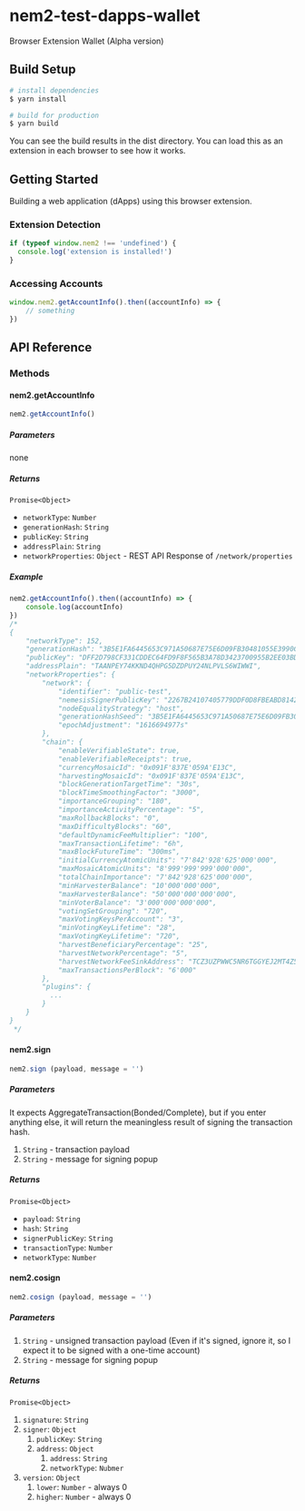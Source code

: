 # nem2-test-dapps-wallet

Browser Extension Wallet (Alpha version)

## Build Setup

``` bash
# install dependencies
$ yarn install

# build for production
$ yarn build
```

You can see the build results in the dist directory.
You can load this as an extension in each browser to see how it works.

## Getting Started

Building a web application (dApps) using this browser extension.

### Extension Detection

```javascript
if (typeof window.nem2 !== 'undefined') {
  console.log('extension is installed!')
}
```

### Accessing Accounts

```javascript
window.nem2.getAccountInfo().then((accountInfo) => {
    // something
})
```

## API Reference

### Methods

#### nem2.getAccountInfo

```javascript
nem2.getAccountInfo()
```

##### Parameters

none

##### Returns

`Promise<Object>`

- `networkType`: `Number`
- `generationHash`: `String`
- `publicKey`: `String`
- `addressPlain`: `String`
- `networkProperties`: `Object` - REST API Response of `/network/properties`

##### Example

```js
nem2.getAccountInfo().then((accountInfo) => {
    console.log(accountInfo)
})
/*
{
    "networkType": 152,
    "generationHash": "3B5E1FA6445653C971A50687E75E6D09FB30481055E3990C84B25E9222DC1155",
    "publicKey": "DFF2D798CF331CDDEC64FD9F8F565B3A78D3423700955B2EE03BDBD09F01E171",
    "addressPlain": "TAANPEY74KKND4QHPG5DZDPUY24NLPVLS6WIWWI",
    "networkProperties": {
        "network": {
            "identifier": "public-test",
            "nemesisSignerPublicKey": "2267B24107405779DDF0D8FBEABD8142B97105F356F3737B1FC02220E8F90FF2",
            "nodeEqualityStrategy": "host",
            "generationHashSeed": "3B5E1FA6445653C971A50687E75E6D09FB30481055E3990C84B25E9222DC1155",
            "epochAdjustment": "1616694977s"
        },
        "chain": {
            "enableVerifiableState": true,
            "enableVerifiableReceipts": true,
            "currencyMosaicId": "0x091F'837E'059A'E13C",
            "harvestingMosaicId": "0x091F'837E'059A'E13C",
            "blockGenerationTargetTime": "30s",
            "blockTimeSmoothingFactor": "3000",
            "importanceGrouping": "180",
            "importanceActivityPercentage": "5",
            "maxRollbackBlocks": "0",
            "maxDifficultyBlocks": "60",
            "defaultDynamicFeeMultiplier": "100",
            "maxTransactionLifetime": "6h",
            "maxBlockFutureTime": "300ms",
            "initialCurrencyAtomicUnits": "7'842'928'625'000'000",
            "maxMosaicAtomicUnits": "8'999'999'999'000'000",
            "totalChainImportance": "7'842'928'625'000'000",
            "minHarvesterBalance": "10'000'000'000",
            "maxHarvesterBalance": "50'000'000'000'000",
            "minVoterBalance": "3'000'000'000'000",
            "votingSetGrouping": "720",
            "maxVotingKeysPerAccount": "3",
            "minVotingKeyLifetime": "28",
            "maxVotingKeyLifetime": "720",
            "harvestBeneficiaryPercentage": "25",
            "harvestNetworkPercentage": "5",
            "harvestNetworkFeeSinkAddress": "TCZ3UZPWWC5NR6TGGYEJ2MT4Z5ZLR3XTIVI4RHA",
            "maxTransactionsPerBlock": "6'000"
        },
        "plugins": {
          ...
        }
    }
}
 */
```

#### nem2.sign

```javascript
nem2.sign (payload, message = '')
```

##### Parameters

It expects AggregateTransaction(Bonded/Complete), but if you enter anything else, it will return the meaningless result of signing the transaction hash.

1. `String` - transaction payload
1. `String` - message for signing popup

##### Returns

`Promise<Object>`

- `payload`: `String`
- `hash`: `String`
- `signerPublicKey`: `String`
- `transactionType`: `Number`
- `networkType`: `Number`

#### nem2.cosign

```javascript
nem2.cosign (payload, message = '')
```

##### Parameters

1. `String` - unsigned transaction payload (Even if it's signed, ignore it, so I expect it to be signed with a one-time account)
1. `String` - message for signing popup

##### Returns

`Promise<Object>`

1. `signature`: `String`
1. `signer`: `Object`
    1. `publicKey`: `String`
    1. `address`: `Object`
        1. `address`: `String`
        1. `networkType`: `Nubmer`
1. `version`: `Object`
    1. `lower`: `Number` - always 0
    1. `higher`: `Number` - always 0
